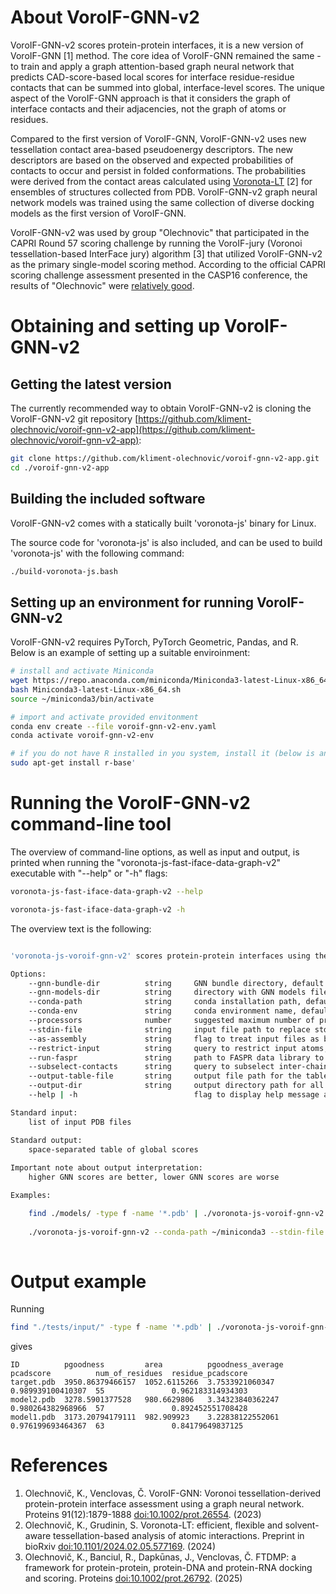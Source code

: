 # About VoroIF-GNN-v2

VoroIF-GNN-v2 scores protein-protein interfaces, it is a new version of VoroIF-GNN [1] method.
The core idea of VoroIF-GNN remained the same - to train and apply a graph attention-based graph neural network that predicts CAD-score-based local scores
for interface residue-residue contacts that can be summed into global, interface-level scores.
The unique aspect of the VoroIF-GNN approach is that it considers the graph of interface contacts and their adjacencies, not the graph of atoms or residues.

Compared to the first version of VoroIF-GNN, VoroIF-GNN-v2 uses new tessellation contact area-based pseudoenergy descriptors.
The new descriptors are based on the observed and expected probabilities of contacts to occur and persist in folded conformations.
The probabilities were derived from the contact areas calculated using [Voronota-LT](https://www.voronota.com/expansion_lt/) [2] for ensembles of structures collected from PDB.
VoroIF-GNN-v2 graph neural network models was trained using the same collection of diverse docking models as the first version of VoroIF-GNN.

VoroIF-GNN-v2 was used by group "Olechnovic" that participated in the CAPRI Round 57 scoring challenge
by running the VoroIF-jury (Voronoi tessellation-based InterFace jury) algorithm [3] that utilized VoroIF-GNN-v2 as the primary single-model scoring method.
According to the official CAPRI scoring challenge assessment presented in the CASP16 conference, the results of "Olechnovic" were [relatively good](https://bsky.app/profile/capridock.bsky.social/post/3lcdk2v7xhs2c).

# Obtaining and setting up VoroIF-GNN-v2

## Getting the latest version

The currently recommended way to obtain VoroIF-GNN-v2 is cloning the VoroIF-GNN-v2 git repository [https://github.com/kliment-olechnovic/voroif-gnn-v2-app](https://github.com/kliment-olechnovic/voroif-gnn-v2-app):

```bash
git clone https://github.com/kliment-olechnovic/voroif-gnn-v2-app.git
cd ./voroif-gnn-v2-app
```

## Building the included software

VoroIF-GNN-v2 comes with a statically built 'voronota-js' binary for Linux.

The source code for 'voronota-js' is also included, and can be used to build 'voronota-js' with the following command: 

```bash
./build-voronota-js.bash
```

## Setting up an environment for running VoroIF-GNN-v2

VoroIF-GNN-v2 requires PyTorch, PyTorch Geometric, Pandas, and R.
Below is an example of setting up a suitable enviroinment:

```bash
# install and activate Miniconda
wget https://repo.anaconda.com/miniconda/Miniconda3-latest-Linux-x86_64.sh
bash Miniconda3-latest-Linux-x86_64.sh
source ~/miniconda3/bin/activate

# import and activate provided envitonment
conda env create --file voroif-gnn-v2-env.yaml
conda activate voroif-gnn-v2-env

# if you do not have R installed in you system, install it (below is an example for Ubuntu)
sudo apt-get install r-base'
```


# Running the VoroIF-GNN-v2 command-line tool

The overview of command-line options, as well as input and output, is printed when running the "voronota-js-fast-iface-data-graph-v2" executable with "--help" or "-h" flags:

```bash
voronota-js-fast-iface-data-graph-v2 --help

voronota-js-fast-iface-data-graph-v2 -h
```

The overview text is the following:

```bash

'voronota-js-voroif-gnn-v2' scores protein-protein interfaces using the VoroIF-GNN-v2 method

Options:
    --gnn-bundle-dir          string     GNN bundle directory, default is the script directory
    --gnn-models-dir          string     directory with GNN models files, default is '${GNN_BUNDLE_DIR}/trained_gnn_models/set1'
    --conda-path              string     conda installation path, default is ''
    --conda-env               string     conda environment name, default is 'voroif-gnn-v2-env'
    --processors              number     suggested maximum number of processors to run in parallel, default is 1
    --stdin-file              string     input file path to replace stdin, default is '_stream'
    --as-assembly             string     flag to treat input files as biological assemblies
    --restrict-input          string     query to restrict input atoms, default is '[]'
    --run-faspr               string     path to FASPR data library to rebuild side-chains, default is ''
    --subselect-contacts      string     query to subselect inter-chain contacts, default is '[]'
    --output-table-file       string     output file path for the table of global scores, default is ''
    --output-dir              string     output directory path for all detailed results, default is ''
    --help | -h                          flag to display help message and exit

Standard input:
    list of input PDB files

Standard output:
    space-separated table of global scores
    
Important note about output interpretation:
    higher GNN scores are better, lower GNN scores are worse

Examples:

    find ./models/ -type f -name '*.pdb' | ./voronota-js-voroif-gnn-v2 --conda-path ~/miniconda3 > ./table.txt
    
    ./voronota-js-voroif-gnn-v2 --conda-path ~/miniconda3 --stdin-file ./list_of_input_paths.txt --output-table-file ./table.txt
    
```

# Output example

Running

```bash
find "./tests/input/" -type f -name '*.pdb' | ./voronota-js-voroif-gnn-v2 --conda-path ~/miniconda3 --conda-env "voroif-gnn-v2-env"
```

gives

```
ID          pgoodness         area          pgoodness_average  pcadscore          num_of_residues  residue_pcadscore
target.pdb  3950.86379466157  1052.6115266  3.7533921060347    0.989939100410307  55               0.962183314934303
model2.pdb  3278.5901377528   980.6629806   3.34323840362247   0.980264382968966  57               0.892452551708428
model1.pdb  3173.20794179111  982.909923    3.22838122552061   0.976199693464367  63               0.84179649837125
```

# References

1. Olechnovič, K., Venclovas, Č. VoroIF-GNN: Voronoi tessellation-derived protein-protein interface assessment using a graph neural network. Proteins 91(12):1879-1888 [doi:10.1002/prot.26554](https://doi.org/10.1002/prot.26554). (2023)
2. Olechnovič, K., Grudinin, S. Voronota-LT: efficient, flexible and solvent-aware tessellation-based analysis of atomic interactions. Preprint in bioRxiv [doi:10.1101/2024.02.05.577169](https://doi.org/10.1101/2024.02.05.577169). (2024)
3. Olechnovič, K., Banciul, R., Dapkūnas, J., Venclovas, Č. FTDMP: a framework for protein-protein, protein-DNA and protein-RNA docking and scoring. Proteins [doi:10.1002/prot.26792](https://doi.org/10.1002/prot.26792). (2025)

